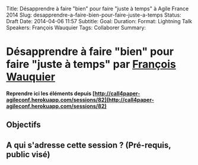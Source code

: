 Title: Désapprendre à faire "bien" pour faire "juste à temps" à Agile France 2014 
Slug: desapprendre-a-faire-bien-pour-faire-juste-a-temps
Status: Draft
Date: 2014-04-06 11:57
Subtitle: 
Goal: 
Duration: 
Format: Lightning Talk
Speakers: François Wauquier
Tags: Collaborer
Summary: 


# Désapprendre à faire "bien" pour faire "juste à temps" par [François Wauquier](../bios/francois-wauquier.html)

**Reprendre ici les éléments depuis [http://call4paper-agileconf.herokuapp.com/sessions/82](http://call4paper-agileconf.herokuapp.com/sessions/82)**
## Objectifs

## A qui s'adresse cette session ? (Pré-requis, public visé)


